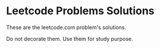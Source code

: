# Leetcode Problems Solutions

These are the leetcode.com problem's solutions.

Do not decorate them. Use them for study purpose.